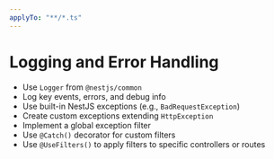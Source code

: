 ```yaml
---
applyTo: "**/*.ts"
---
```


# Logging and Error Handling

- Use `Logger` from `@nestjs/common`
- Log key events, errors, and debug info
- Use built-in NestJS exceptions (e.g., `BadRequestException`)
- Create custom exceptions extending `HttpException`
- Implement a global exception filter
- Use `@Catch()` decorator for custom filters
- Use `@UseFilters()` to apply filters to specific controllers or routes